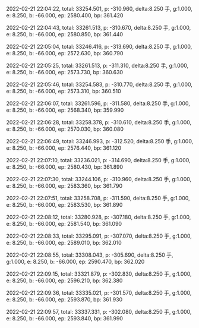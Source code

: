 2022-02-21 22:04:22, total: 33254.501, p: -310.960, delta:8.250 手, g:1.000, e: 8.250, b: -66.000, ep: 2580.400, bp: 361.420

2022-02-21 22:04:43, total: 33261.513, p: -310.670, delta:8.250 手, g:1.000, e: 8.250, b: -66.000, ep: 2580.850, bp: 361.440

2022-02-21 22:05:04, total: 33246.416, p: -313.690, delta:8.250 手, g:1.000, e: 8.250, b: -66.000, ep: 2572.630, bp: 360.790

2022-02-21 22:05:25, total: 33261.513, p: -311.310, delta:8.250 手, g:1.000, e: 8.250, b: -66.000, ep: 2573.730, bp: 360.630

2022-02-21 22:05:46, total: 33254.583, p: -310.770, delta:8.250 手, g:1.000, e: 8.250, b: -66.000, ep: 2573.310, bp: 360.510

2022-02-21 22:06:07, total: 33261.596, p: -311.580, delta:8.250 手, g:1.000, e: 8.250, b: -66.000, ep: 2568.340, bp: 359.990

2022-02-21 22:06:28, total: 33258.378, p: -310.610, delta:8.250 手, g:1.000, e: 8.250, b: -66.000, ep: 2570.030, bp: 360.080

2022-02-21 22:06:49, total: 33246.993, p: -312.520, delta:8.250 手, g:1.000, e: 8.250, b: -66.000, ep: 2576.440, bp: 361.120

2022-02-21 22:07:10, total: 33236.021, p: -314.690, delta:8.250 手, g:1.000, e: 8.250, b: -66.000, ep: 2580.430, bp: 361.890

2022-02-21 22:07:30, total: 33244.106, p: -310.960, delta:8.250 手, g:1.000, e: 8.250, b: -66.000, ep: 2583.360, bp: 361.790

2022-02-21 22:07:51, total: 33258.708, p: -311.590, delta:8.250 手, g:1.000, e: 8.250, b: -66.000, ep: 2583.530, bp: 361.890

2022-02-21 22:08:12, total: 33280.928, p: -307.180, delta:8.250 手, g:1.000, e: 8.250, b: -66.000, ep: 2581.540, bp: 361.090

2022-02-21 22:08:33, total: 33295.091, p: -307.070, delta:8.250 手, g:1.000, e: 8.250, b: -66.000, ep: 2589.010, bp: 362.010

2022-02-21 22:08:55, total: 33308.043, p: -305.690, delta:8.250 手, g:1.000, e: 8.250, b: -66.000, ep: 2590.470, bp: 362.020

2022-02-21 22:09:15, total: 33321.879, p: -302.830, delta:8.250 手, g:1.000, e: 8.250, b: -66.000, ep: 2596.210, bp: 362.380

2022-02-21 22:09:36, total: 33335.021, p: -301.570, delta:8.250 手, g:1.000, e: 8.250, b: -66.000, ep: 2593.870, bp: 361.930

2022-02-21 22:09:57, total: 33337.331, p: -302.080, delta:8.250 手, g:1.000, e: 8.250, b: -66.000, ep: 2593.840, bp: 361.990